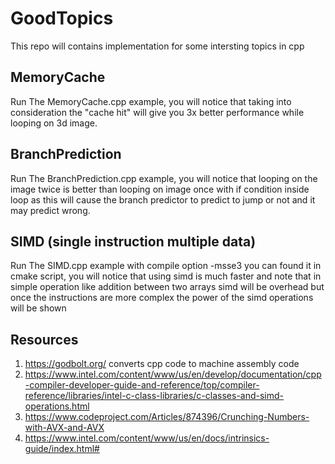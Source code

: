 # GoodTopics
This repo will contains implementation for some intersting topics in cpp

## MemoryCache
Run The MemoryCache.cpp example, you will notice that taking into consideration the "cache hit" will give you 3x better performance while looping on 3d image.

## BranchPrediction
Run The BranchPrediction.cpp example, you will notice that looping on the image twice is better than looping on image once with if condition inside loop as this will cause the branch predictor to predict to jump or not and it may predict wrong.

## SIMD (single instruction multiple data)
Run The SIMD.cpp example with compile option -msse3 you can found it in cmake script, you will notice that using simd is much faster and note that in simple operation like addition between two arrays simd will be overhead but once the instructions are more complex the power of the simd operations will be shown


## Resources 
1. https://godbolt.org/ converts cpp code to machine assembly code
2. https://www.intel.com/content/www/us/en/develop/documentation/cpp-compiler-developer-guide-and-reference/top/compiler-reference/libraries/intel-c-class-libraries/c-classes-and-simd-operations.html
3. https://www.codeproject.com/Articles/874396/Crunching-Numbers-with-AVX-and-AVX
4. https://www.intel.com/content/www/us/en/docs/intrinsics-guide/index.html#
